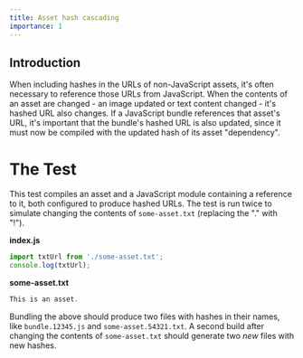 ```yaml
---
title: Asset hash cascading
importance: 1
---
```


## Introduction

When including hashes in the URLs of non-JavaScript assets, it's often necessary to reference those URLs from JavaScript. When the contents of an asset are changed - an image updated or text content changed - it's hashed URL also changes. If a JavaScript bundle references that asset's URL, it's important that the bundle's hashed URL is also updated, since it must now be compiled with the updated hash of its asset "dependency".

# The Test

This test compiles an asset and a JavaScript module containing a reference to it, both configured to produce hashed URLs. The test is run twice to simulate changing the contents of `some-asset.txt` (replacing the "." with "!").

**index.js**

```js
import txtUrl from './some-asset.txt';
console.log(txtUrl);
```

**some-asset.txt**

```js
This is an asset.
```

Bundling the above should produce two files with hashes in their names, like `bundle.12345.js` and `some-asset.54321.txt`. A second build after changing the contents of `some-asset.txt` should generate two _new_ files with new hashes.

